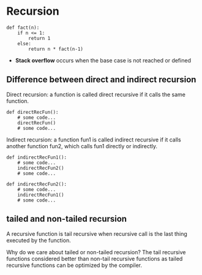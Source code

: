# Recursion

```
def fact(n):
    if n <= 1:
        return 1
    else:
        return n * fact(n-1)
```

- **Stack overflow** occurs when the base case is not reached or defined
  
## Difference between direct and indirect recursion
Direct recursion: a function is called direct recursive if it calls the same function.
```
def directRecFun():
    # some code...
    directRecFun()
    # some code...
```

Indirect recursion: a function fun1 is called indirect recursive if it calls another function fun2, which calls fun1 directly or indirectly.
```
def indirectRecFun1():
    # some code...
    indirectRecFun2()
    # some code...

def indirectRecFun2():
    # some code...
    indirectRecFun1()
    # some code...
```

## tailed and non-tailed recursion
A recursive function is tail recursive when recursive call is the last thing executed by the function.

Why do we care about tailed or non-tailed recursion?
The tail recursive functions considered better than non-tail recursive functions as tailed recursive functions can be optimized by the compiler. 
